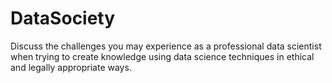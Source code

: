 # DataSociety
Discuss the challenges you may experience as a professional data scientist when trying to create knowledge using data science techniques in ethical and legally appropriate ways.
